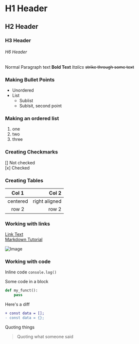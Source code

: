 # H1 Header
## H2 Header
### H3 Header
###### H6 Header

Normal Paragraph text
**Bold Text**
*Italics*
~~strike through some text~~  


### Making Bullet Points  
- Unordered
- List
  - Sublist
  - Sublsit, second point  


### Making an ordered list  
1. one
1. two
1. three  


### Creating Checkmarks
[] Not checked  
[x] Checked


### Creating Tables  
| Col 1 | Col 2 |
|:---:|---:|
|centered | right aligned |
| row 2 | row 2 |


### Working with links  
[Link Text](https://google.com)  
[Markdown Tutorial](https://www.markdownguide.org/basic-syntax/)

![Image](https://url.com)  


### Working with code
Inline code ```console.log()```

Some code in a block
```python
def my_funct():
    pass
```

Here's a diff
```diff
+ const data = [];
- const data = {};
```

Quoting things
> Quoting what someone said  



